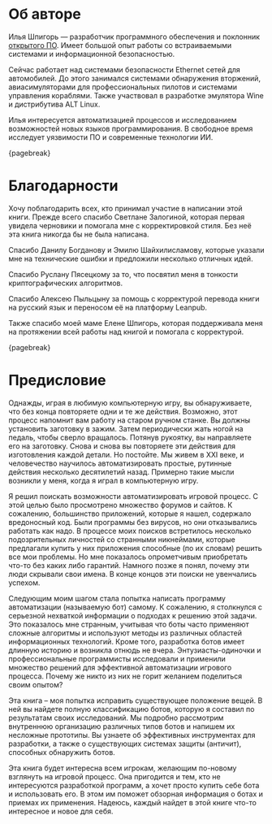 # Об авторе

Илья Шпигорь — разработчик программного обеспечения и поклонник [открытого ПО](https://ru.wikipedia.org/wiki/Открытое_программное_обеспечение). Имеет большой опыт работы со встраиваемыми системами и информационной безопасностью.

Сейчас работает над системами безопасности Ethernet сетей для автомобилей. До этого занимался системами обнаружения вторжений, авиасимуляторами для профессиональных пилотов и системами управления кораблями. Также участвовал в разработке эмулятора Wine и дистрибутива ALT Linux.

Илья интересуется автоматизацией процессов и исследованием возможностей новых языков программирования. В свободное время исследует уязвимости ПО и современные технологии ИИ.

{pagebreak}

# Благодарности

Хочу поблагодарить всех, кто принимал участие в написании этой книги. Прежде всего спасибо Светлане Залогиной, которая первая увидела черновики и помогала мне с корректировкой стиля. Без неё эта книга никогда бы не была написана.

Спасибо Данилу Богданову и Эмилю Шайхилисламову, которые указали мне на технические ошибки и предложили несколько отличных идей.

Спасибо Руслану Пясецкому за то, что посвятил меня в тонкости криптографических алгоритмов.

Спасибо Алексею Пыльцыну за помощь с корректурой перевода книги на русский язык и переносом её на платформу Leanpub.

Также спасибо моей маме Елене Шпигорь, которая поддерживала меня на протяжении всей работы над книгой и помогала с корректурой.

{pagebreak}

# Предисловие

Однажды, играя в любимую компьютерную игру, вы обнаруживаете, что без конца повторяете одни и те же действия. Возможно, этот процесс напомнит вам работу на старом ручном станке. Вы должны установить заготовку в зажим. Затем периодически жать ногой на педаль, чтобы сверло вращалось. Потянув рукоятку, вы направляете его на заготовку. Снова и снова вы повторяете эти действия для изготовления каждой детали. Но постойте. Мы живем в XXI веке, и человечество научилось автоматизировать простые, рутинные действия несколько десятилетий назад. Примерно такие мысли возникли у меня, когда я играл в компьютерную игру.

Я решил поискать возможности автоматизировать игровой процесс. С этой целью было просмотрено множество форумов и сайтов. К сожалению, большинство приложений, которые я нашел, содержало вредоносный код. Были программы без вирусов, но они отказывались работать как надо. В процессе моих поисков встретилось несколько подозрительных личностей со странными никнеймами, которые предлагали купить у них приложения способные (по их словам) решить все мои проблемы. Но мне показалось опрометчивым приобретать что-то без каких либо гарантий. Намного позже я понял, почему эти люди скрывали свои имена. В конце концов эти поиски не увенчались успехом.

Следующим моим шагом стала попытка написать программу автоматизации (называемую бот) самому. К сожалению, я столкнулся с серьезной нехваткой информации о подходах к решению этой задачи. Это показалось мне странным, учитывая что боты часто применяют сложные алгоритмы и используют методы из различных областей информационных технологий. Кроме того, разработка ботов имеет длинную историю и возникла отнюдь не вчера. Энтузиасты-одиночки и профессиональные программисты исследовали и применили множество решений для эффективной автоматизации игрового процесса. Почему же никто из них не горит желанием поделиться своим опытом?

Эта книга – моя попытка исправить существующее положение вещей. В ней вы найдете полную классификацию ботов, которую я составил по результатам своих исследований. Мы подробно рассмотрим внутреннюю организацию различных типов ботов и напишем их несложные прототипы. Вы узнаете об эффективных инструментах для разработки, а также о существующих системах защиты (античит), способных обнаружить ботов.

Эта книга будет интересна всем игрокам, желающим по-новому взглянуть на игровой процесс. Она пригодится и тем, кто не интересуются разработкой программ, а хочет просто купить себе бота и использовать его. В этом им поможет обзорная информация о ботах и приемах их применения. Надеюсь, каждый найдет в этой книге что-то интересное и новое для себя.